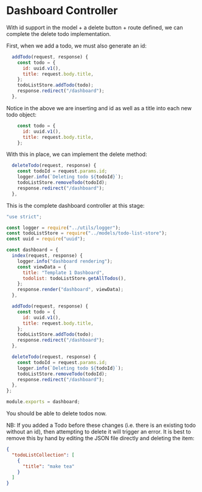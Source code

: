 # Dashboard Controller

With id support in the model + a delete button + route defined, we can complete the delete todo implementation.

First, when we add a todo, we must also generate an id:

```javascript
  addTodo(request, response) {
    const todo = {
      id: uuid.v1(),
      title: request.body.title,
    };
    todoListStore.addTodo(todo);
    response.redirect("/dashboard");
  },
```

Notice in the above we are inserting and id as well as a title into each new todo object:

```javascript
    const todo = {
      id: uuid.v1(),
      title: request.body.title,
    };
```

With this in place, we can implement the delete method:

```javascript
  deleteTodo(request, response) {
    const todoId = request.params.id;
    logger.info(`Deleting todo ${todoId}`);
    todoListStore.removeTodo(todoId);
    response.redirect("/dashboard");
  },
```

This is the complete dashboard controller at this stage:

```javascript
"use strict";

const logger = require("../utils/logger");
const todoListStore = require("../models/todo-list-store");
const uuid = require("uuid");

const dashboard = {
  index(request, response) {
    logger.info("dashboard rendering");
    const viewData = {
      title: "Template 1 Dashboard",
      todolist: todoListStore.getAllTodos(),
    };
    response.render("dashboard", viewData);
  },

  addTodo(request, response) {
    const todo = {
      id: uuid.v1(),
      title: request.body.title,
    };
    todoListStore.addTodo(todo);
    response.redirect("/dashboard");
  },

  deleteTodo(request, response) {
    const todoId = request.params.id;
    logger.info(`Deleting todo ${todoId}`);
    todoListStore.removeTodo(todoId);
    response.redirect("/dashboard");
  },
};

module.exports = dashboard;
```

You should be able to delete todos now.

NB: If you added a Todo before these changes (i.e. there is an existing todo without an id), then attempting to delete it will trigger an error. It is best to remove this by hand by editing the JSON file directly and deleting the item:

```json
{
  "todoListCollection": [
    {
      "title": "make tea"
    }
  ]
}
```
